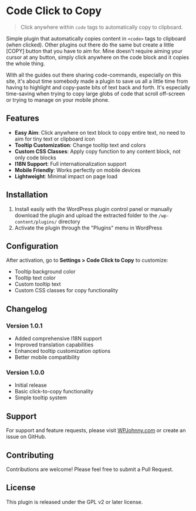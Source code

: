 # Code Click to Copy

> Click anywhere within `code` tags to automatically copy to clipboard.

Simple plugin that automatically copies content in `<code>` tags to clipboard (when clicked). Other plugins out there do the same but create a little [COPY] button that you have to aim for. Mine doesn't require aiming your cursor at any button, simply click anywhere on the code block and it copies the whole thing.

With all the guides out there sharing code-commands, especially on this site, it's about time somebody made a plugin to save us all a little time from having to highlight and copy-paste bits of text back and forth. It's especially time-saving when trying to copy large globs of code that scroll off-screen or trying to manage on your mobile phone.

## Features

- **Easy Aim**: Click anywhere on text block to copy entire text, no need to aim for tiny text or clipboard icon
- **Tooltip Customization**: Change tooltip text and colors
- **Custom CSS Classes**: Apply copy function to any content block, not only code blocks
- **I18N Support**: Full internationalization support
- **Mobile Friendly**: Works perfectly on mobile devices
- **Lightweight**: Minimal impact on page load

## Installation

1. Install easily with the WordPress plugin control panel or manually download the plugin and upload the extracted folder to the `/wp-content/plugins/` directory
2. Activate the plugin through the "Plugins" menu in WordPress

## Configuration

After activation, go to **Settings > Code Click to Copy** to customize:
- Tooltip background color
- Tooltip text color
- Custom tooltip text
- Custom CSS classes for copy functionality

## Changelog

### Version 1.0.1
- Added comprehensive I18N support
- Improved translation capabilities
- Enhanced tooltip customization options
- Better mobile compatibility

### Version 1.0.0
- Initial release
- Basic click-to-copy functionality
- Simple tooltip system

## Support

For support and feature requests, please visit [WPJohnny.com](https://wpjohnny.com) or create an issue on GitHub.

## Contributing

Contributions are welcome! Please feel free to submit a Pull Request.

## License

This plugin is released under the GPL v2 or later license.
